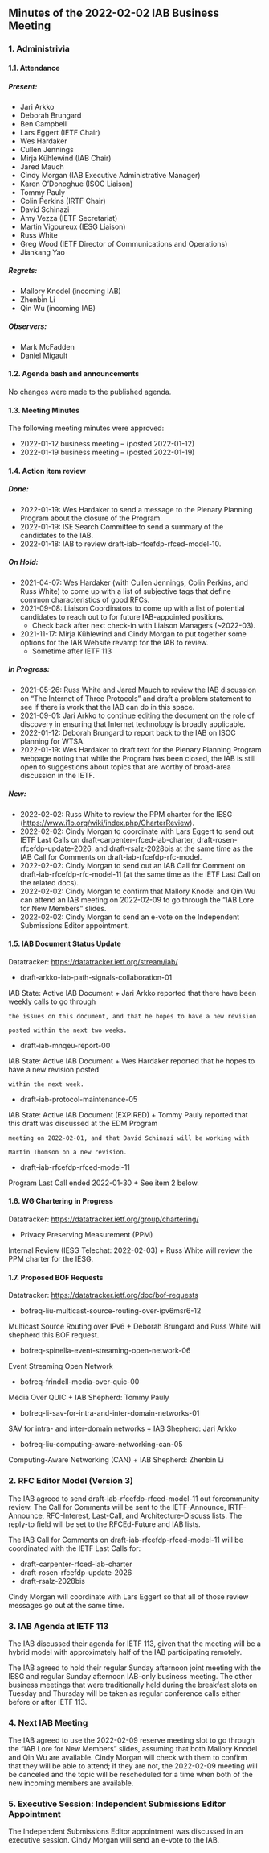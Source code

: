 
Minutes of the 2022-02-02 IAB Business Meeting
----------------------------------------------


### 1. Administrivia


#### 1.1. Attendance


##### Present:


* Jari Arkko
* Deborah Brungard
* Ben Campbell
* Lars Eggert (IETF Chair)
* Wes Hardaker
* Cullen Jennings
* Mirja Kühlewind (IAB Chair)
* Jared Mauch
* Cindy Morgan (IAB Executive Administrative Manager)
* Karen O’Donoghue (ISOC Liaison)
* Tommy Pauly
* Colin Perkins (IRTF Chair)
* David Schinazi
* Amy Vezza (IETF Secretariat)
* Martin Vigoureux (IESG Liaison)
* Russ White
* Greg Wood (IETF Director of Communications and Operations)
* Jiankang Yao


##### Regrets:


* Mallory Knodel (incoming IAB)
* Zhenbin Li
* Qin Wu (incoming IAB)


##### Observers:


* Mark McFadden
* Daniel Migault


#### 1.2. Agenda bash and announcements


No changes were made to the published agenda.


#### 1.3. Meeting Minutes


The following meeting minutes were approved:


* 2022-01-12 business meeting – (posted 2022-01-12)
* 2022-01-19 business meeting – (posted 2022-01-19)


#### 1.4. Action item review


##### Done:


* 2022-01-19: Wes Hardaker to send a message to the Plenary Planning Program about the closure of the Program.
* 2022-01-19: ISE Search Committee to send a summary of the candidates to the IAB.
* 2022-01-18: IAB to review draft-iab-rfcefdp-rfced-model-10.


##### On Hold:


* 2021-04-07: Wes Hardaker (with Cullen Jennings, Colin Perkins, and Russ White) to come up with a list of subjective tags that define common characteristics of good RFCs.
* 2021-09-08: Liaison Coordinators to come up with a list of potential candidates to reach out to for future IAB-appointed positions.
	+ Check back after next check-in with Liaison Managers (~2022-03).
* 2021-11-17: Mirja Kühlewind and Cindy Morgan to put together some options for the IAB Website revamp for the IAB to review.
	+ Sometime after IETF 113


##### In Progress:


* 2021-05-26: Russ White and Jared Mauch to review the IAB discussion on “The Internet of Three Protocols” and draft a problem statement to see if there is work that the IAB can do in this space.
* 2021-09-01: Jari Arkko to continue editing the document on the role of discovery in ensuring that Internet technology is broadly applicable.
* 2022-01-12: Deborah Brungard to report back to the IAB on ISOC planning for WTSA.
* 2022-01-19: Wes Hardaker to draft text for the Plenary Planning Program webpage noting that while the Program has been closed, the IAB is still open to suggestions about topics that are worthy of broad-area discussion in the IETF.


##### New:


* 2022-02-02: Russ White to review the PPM charter for the IESG (https://www.i1b.org/wiki/index.php/CharterReview).
* 2022-02-02: Cindy Morgan to coordinate with Lars Eggert to send out IETF Last Calls on draft-carpenter-rfced-iab-charter, draft-rosen-rfcefdp-update-2026, and draft-rsalz-2028bis at the same time as the IAB Call for Comments on draft-iab-rfcefdp-rfc-model.
* 2022-02-02: Cindy Morgan to send out an IAB Call for Comment on draft-iab-rfcefdp-rfc-model-11 (at the same time as the IETF Last Call on the related docs).
* 2022-02-02: Cindy Morgan to confirm that Mallory Knodel and Qin Wu can attend an IAB meeting on 2022-02-09 to go through the “IAB Lore for New Members” slides.
* 2022-02-02: Cindy Morgan to send an e-vote on the Independent Submissions Editor appointment.


#### 1.5. IAB Document Status Update


Datatracker: https://datatracker.ietf.org/stream/iab/


* draft-arkko-iab-path-signals-collaboration-01  

IAB State: Active IAB Document
	+ Jari Arkko reported that there have been weekly calls to go through  
	
	the issues on this document, and that he hopes to have a new revision  
	
	posted within the next two weeks.
* draft-iab-mnqeu-report-00  

IAB State: Active IAB Document
	+ Wes Hardaker reported that he hopes to have a new revision posted  
	
	within the next week.
* draft-iab-protocol-maintenance-05  

IAB State: Active IAB Document (EXPIRED)
	+ Tommy Pauly reported that this draft was discussed at the EDM Program  
	
	meeting on 2022-02-01, and that David Schinazi will be working with  
	
	Martin Thomson on a new revision.
* draft-iab-rfcefdp-rfced-model-11  

Program Last Call ended 2022-01-30
	+ See item 2 below.


#### 1.6. WG Chartering in Progress


Datatracker: https://datatracker.ietf.org/group/chartering/


* Privacy Preserving Measurement (PPM)  

Internal Review (IESG Telechat: 2022-02-03)
	+ Russ White will review the PPM charter for the IESG.


#### 1.7. Proposed BOF Requests


Datatracker: https://datatracker.ietf.org/doc/bof-requests


* bofreq-liu-multicast-source-routing-over-ipv6msr6-12  

Multicast Source Routing over IPv6
	+ Deborah Brungard and Russ White will shepherd this BOF request.
* bofreq-spinella-event-streaming-open-network-06  

Event Streaming Open Network
* bofreq-frindell-media-over-quic-00  

Media Over QUIC
	+ IAB Shepherd: Tommy Pauly
* bofreq-li-sav-for-intra-and-inter-domain-networks-01  

SAV for intra- and inter-domain networks
	+ IAB Shepherd: Jari Arkko
* bofreq-liu-computing-aware-networking-can-05  

Computing-Aware Networking (CAN)
	+ IAB Shepherd: Zhenbin Li


### 2. RFC Editor Model (Version 3)


The IAB agreed to send draft-iab-rfcefdp-rfced-model-11 out forcommunity review. The Call for Comments will be sent to the IETF-Announce, IRTF-Announce, RFC-Interest, Last-Call, and Architecture-Discuss lists. The reply-to field will be set to the RFCEd-Future and IAB lists.


The IAB Call for Comments on draft-iab-rfcefdp-rfced-model-11 will be coordinated with the IETF Last Calls for:


* draft-carpenter-rfced-iab-charter
* draft-rosen-rfcefdp-update-2026
* draft-rsalz-2028bis


Cindy Morgan will coordinate with Lars Eggert so that all of those review messages go out at the same time.


### 3. IAB Agenda at IETF 113


The IAB discussed their agenda for IETF 113, given that the meeting will be a hybrid model with approximately half of the IAB participating remotely.


The IAB agreed to hold their regular Sunday afternoon joint meeting with the IESG and regular Sunday afternoon IAB-only business meeting. The other business meetings that were traditionally held during the breakfast slots on Tuesday and Thursday will be taken as regular conference calls either before or after IETF 113.


### 4. Next IAB Meeting


The IAB agreed to use the 2022-02-09 reserve meeting slot to go through the “IAB Lore for New Members” slides, assuming that both Mallory Knodel and Qin Wu are available. Cindy Morgan will check with them to confirm that they will be able to attend; if they are not, the 2022-02-09 meeting will be canceled and the topic will be rescheduled for a time when both of the new incoming members are available.


### 5. Executive Session: Independent Submissions Editor Appointment


The Independent Submissions Editor appointment was discussed in an executive session. Cindy Morgan will send an e-vote to the IAB.


